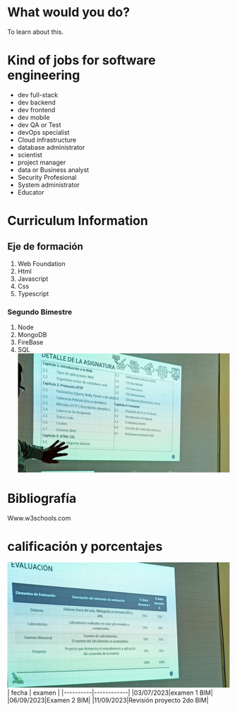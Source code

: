 # What would you do? 
To learn about this. 
# Kind of jobs for software engineering 
- dev full-stack 
- dev backend
- dev frontend 
- dev mobile
- dev QA or Test
- devOps specialist
- Cloud infrastructure 
- database administrator 
- scientist 
- project manager
- data or Business analyst 
- Security Profesional 
- System administrator 
- Educator 
# Curriculum Information 
## Eje de formación 
1. Web Foundation 
2. Html
3. Javascript 
4. Css
5. Typescript 
### Segundo Bimestre 
1. Node
2. MongoDB
3. FireBase
4. SQL
![image](/Images/IMG20230508151455.jpg)

# Bibliografía 
Www.w3schools.com
# calificación y porcentajes 
![image](/Images/IMG20230508151838.jpg)
|    fecha |  examen    |
|----------|------------|
|03/07/2023|examen 1 BIM|
|06/09/2023|Examen 2 BIM|
|11/09/2023|Revisión proyecto 2do BIM|
 